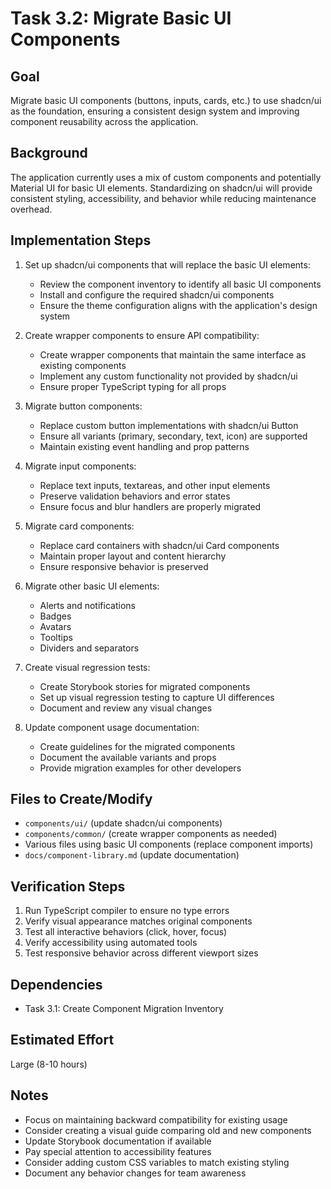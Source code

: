 # Task 3.2: Migrate Basic UI Components

## Goal
Migrate basic UI components (buttons, inputs, cards, etc.) to use shadcn/ui as the foundation, ensuring a consistent design system and improving component reusability across the application.

## Background
The application currently uses a mix of custom components and potentially Material UI for basic UI elements. Standardizing on shadcn/ui will provide consistent styling, accessibility, and behavior while reducing maintenance overhead.

## Implementation Steps

1. Set up shadcn/ui components that will replace the basic UI elements:
   - Review the component inventory to identify all basic UI components
   - Install and configure the required shadcn/ui components
   - Ensure the theme configuration aligns with the application's design system

2. Create wrapper components to ensure API compatibility:
   - Create wrapper components that maintain the same interface as existing components
   - Implement any custom functionality not provided by shadcn/ui
   - Ensure proper TypeScript typing for all props

3. Migrate button components:
   - Replace custom button implementations with shadcn/ui Button
   - Ensure all variants (primary, secondary, text, icon) are supported
   - Maintain existing event handling and prop patterns

4. Migrate input components:
   - Replace text inputs, textareas, and other input elements
   - Preserve validation behaviors and error states
   - Ensure focus and blur handlers are properly migrated

5. Migrate card components:
   - Replace card containers with shadcn/ui Card components
   - Maintain proper layout and content hierarchy
   - Ensure responsive behavior is preserved

6. Migrate other basic UI elements:
   - Alerts and notifications
   - Badges
   - Avatars
   - Tooltips
   - Dividers and separators

7. Create visual regression tests:
   - Create Storybook stories for migrated components
   - Set up visual regression testing to capture UI differences
   - Document and review any visual changes

8. Update component usage documentation:
   - Create guidelines for the migrated components
   - Document the available variants and props
   - Provide migration examples for other developers

## Files to Create/Modify
- `components/ui/` (update shadcn/ui components)
- `components/common/` (create wrapper components as needed)
- Various files using basic UI components (replace component imports)
- `docs/component-library.md` (update documentation)

## Verification Steps
1. Run TypeScript compiler to ensure no type errors
2. Verify visual appearance matches original components
3. Test all interactive behaviors (click, hover, focus)
4. Verify accessibility using automated tools
5. Test responsive behavior across different viewport sizes

## Dependencies
- Task 3.1: Create Component Migration Inventory

## Estimated Effort
Large (8-10 hours)

## Notes
- Focus on maintaining backward compatibility for existing usage
- Consider creating a visual guide comparing old and new components
- Update Storybook documentation if available
- Pay special attention to accessibility features
- Consider adding custom CSS variables to match existing styling
- Document any behavior changes for team awareness